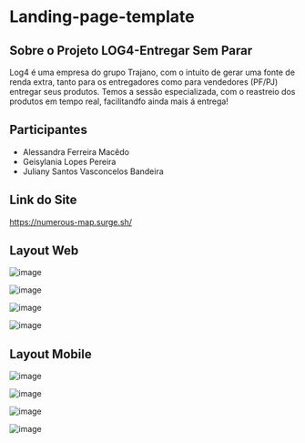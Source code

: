 # Landing-page-template

## Sobre o Projeto LOG4-Entregar Sem Parar
Log4 é uma empresa do grupo Trajano, com o intuito de gerar uma fonte de renda extra, tanto para os entregadores como para vendedores (PF/PJ) entregar seus produtos.
Temos a sessão especializada, com o reastreio dos produtos em tempo real, facilitandfo ainda mais á entrega!

## Participantes
* Alessandra Ferreira Macêdo 
* Geisylania Lopes Pereira
* Juliany Santos Vasconcelos Bandeira 

## Link do Site
https://numerous-map.surge.sh/

## Layout Web

![image](https://user-images.githubusercontent.com/88055022/132143963-2182e1e9-820e-49cd-8632-3c142f655b50.png)

![image](https://user-images.githubusercontent.com/88055022/132143977-648e0023-35e7-452f-be0b-be6f16312d42.png)

![image](https://user-images.githubusercontent.com/88055022/132143984-a61a299b-7526-470b-93a3-1cad06f3ba21.png)

![image](https://user-images.githubusercontent.com/88055022/132143993-614e6c07-35f0-4131-bc98-82ab3e1ba76b.png)

## Layout Mobile

![image](https://user-images.githubusercontent.com/88055022/132144086-6909b794-0d07-4171-b5a2-28c4b0b48726.png)

![image](https://user-images.githubusercontent.com/88055022/132144096-25be58af-8f1f-4547-9363-46f0ba1eb700.png)

![image](https://user-images.githubusercontent.com/88055022/132144108-37353f98-8024-490c-a5fb-add85a2f0991.png)

![image](https://user-images.githubusercontent.com/88055022/132144112-61ddf061-1bb0-4276-a07f-bdd83e247735.png)